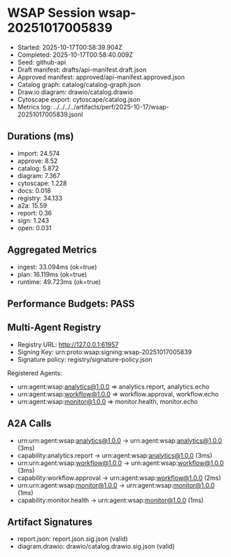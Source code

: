 # WSAP Session wsap-20251017005839

- Started: 2025-10-17T00:58:39.904Z
- Completed: 2025-10-17T00:58:40.009Z
- Seed: github-api
- Draft manifest: drafts/api-manifest.draft.json
- Approved manifest: approved/api-manifest.approved.json
- Catalog graph: catalog/catalog-graph.json
- Draw.io diagram: drawio/catalog.drawio
- Cytoscape export: cytoscape/catalog.json
- Metrics log: ../../../../artifacts/perf/2025-10-17/wsap-20251017005839.jsonl

## Durations (ms)

- import: 24.574
- approve: 8.52
- catalog: 5.872
- diagram: 7.367
- cytoscape: 1.228
- docs: 0.018
- registry: 34.133
- a2a: 15.59
- report: 0.36
- sign: 1.243
- open: 0.031

## Aggregated Metrics
- ingest: 33.094ms (ok=true)
- plan: 16.119ms (ok=true)
- runtime: 49.723ms (ok=true)

## Performance Budgets: PASS

## Multi-Agent Registry

- Registry URL: http://127.0.0.1:61957
- Signing Key: urn:proto:wsap:signing:wsap-20251017005839
- Signature policy: registry/signature-policy.json

Registered Agents:
- urn:agent:wsap:analytics@1.0.0 ⇒ analytics.report, analytics.echo
- urn:agent:wsap:workflow@1.0.0 ⇒ workflow.approval, workflow.echo
- urn:agent:wsap:monitor@1.0.0 ⇒ monitor.health, monitor.echo

## A2A Calls

- urn:urn:agent:wsap:analytics@1.0.0 → urn:agent:wsap:analytics@1.0.0 (3ms)
- capability:analytics.report → urn:agent:wsap:analytics@1.0.0 (3ms)
- urn:urn:agent:wsap:workflow@1.0.0 → urn:agent:wsap:workflow@1.0.0 (3ms)
- capability:workflow.approval → urn:agent:wsap:workflow@1.0.0 (2ms)
- urn:urn:agent:wsap:monitor@1.0.0 → urn:agent:wsap:monitor@1.0.0 (1ms)
- capability:monitor.health → urn:agent:wsap:monitor@1.0.0 (1ms)

## Artifact Signatures

- report.json: report.json.sig.json (valid)
- diagram.drawio: drawio/catalog.drawio.sig.json (valid)
